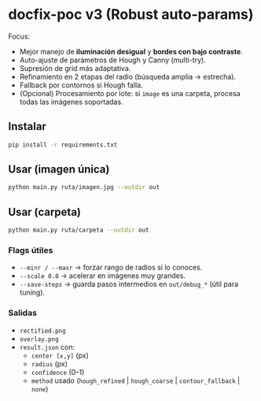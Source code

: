 
# docfix-poc v3 (Robust auto-params)

Focus:
- Mejor manejo de **iluminación desigual** y **bordes con bajo contraste**.
- Auto-ajuste de parámetros de Hough y Canny (multi-try).
- Supresión de grid más adaptativa.
- Refinamiento en 2 etapas del radio (búsqueda amplia → estrecha).
- Fallback por contornos si Hough falla.
- (Opcional) Procesamiento por lote: si `image` es una carpeta, procesa todas las imágenes soportadas.

## Instalar
```bash
pip install -r requirements.txt
```

## Usar (imagen única)
```bash
python main.py ruta/imagen.jpg --outdir out
```

## Usar (carpeta)
```bash
python main.py ruta/carpeta --outdir out
```

### Flags útiles
- `--minr / --maxr` → forzar rango de radios si lo conoces.
- `--scale 0.8` → acelerar en imágenes muy grandes.
- `--save-steps` → guarda pasos intermedios en `out/debug_*` (útil para tuning).

### Salidas
- `rectified.png`
- `overlay.png`
- `result.json` con:
  - `center [x,y]` (px)
  - `radius` (px)
  - `confidence` (0–1)
  - `method` usado (`hough_refined` | `hough_coarse` | `contour_fallback` | `none`)
